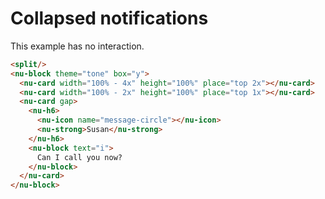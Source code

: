 # Collapsed notifications

This example has no interaction.

```html
<split/>
<nu-block theme="tone" box="y">
  <nu-card width="100% - 4x" height="100%" place="top 2x"></nu-card>
  <nu-card width="100% - 2x" height="100%" place="top 1x"></nu-card>
  <nu-card gap>
    <nu-h6>
      <nu-icon name="message-circle"></nu-icon>
      <nu-strong>Susan</nu-strong>
    </nu-h6>
    <nu-block text="i">
      Can I call you now?
    </nu-block>
  </nu-card>
</nu-block>
```
